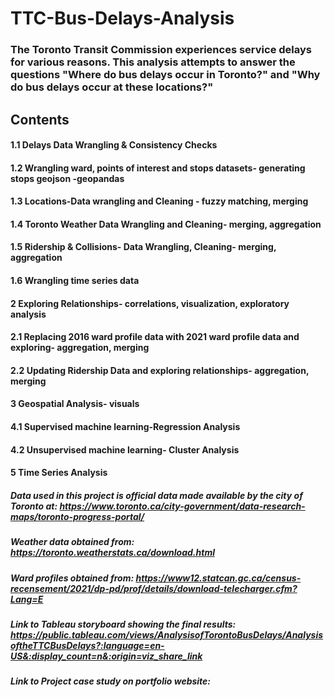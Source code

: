 # TTC-Bus-Delays-Analysis
### The Toronto Transit Commission experiences service delays for various reasons. This analysis attempts to answer the questions "Where do bus delays occur in Toronto?" and "Why do bus delays occur at these locations?"

## Contents
 #### 1.1 Delays Data Wrangling & Consistency Checks 
 #### 1.2 Wrangling ward, points of interest and stops datasets- generating stops geojson -geopandas
 #### 1.3 Locations-Data wrangling and Cleaning - fuzzy matching, merging
 #### 1.4 Toronto Weather Data Wrangling and Cleaning- merging, aggregation
 #### 1.5 Ridership & Collisions- Data Wrangling, Cleaning- merging, aggregation
 #### 1.6 Wrangling time series data
 #### 2 Exploring Relationships- correlations, visualization, exploratory analysis
 #### 2.1 Replacing 2016 ward profile data with 2021 ward profile data and exploring- aggregation, merging
 #### 2.2 Updating Ridership Data and exploring relationships- aggregation, merging
 #### 3 Geospatial Analysis- visuals
 #### 4.1 Supervised machine learning-Regression Analysis
 #### 4.2 Unsupervised machine learning- Cluster Analysis
 #### 5 Time Series Analysis
 
##### Data used in this project is official data made available by the city of Toronto at: https://www.toronto.ca/city-government/data-research-maps/toronto-progress-portal/

##### Weather data obtained from: https://toronto.weatherstats.ca/download.html

##### Ward profiles obtained from: https://www12.statcan.gc.ca/census-recensement/2021/dp-pd/prof/details/download-telecharger.cfm?Lang=E

##### Link to Tableau storyboard showing the final results: https://public.tableau.com/views/AnalysisofTorontoBusDelays/AnalysisoftheTTCBusDelays?:language=en-US&:display_count=n&:origin=viz_share_link

##### Link to Project case study on portfolio website: 

